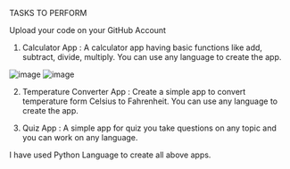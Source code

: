 TASKS TO PERFORM

Upload your code on your GitHub Account

1. Calculator App :
A calculator app having basic functions like add, subtract, divide, multiply. You can use any language to create the app.

![image](https://github.com/Cheshta300899/BharatIntern-Internship-Tasks/assets/85059628/ee6be5f3-72dc-4e59-ba15-1dc9b8c21263)
![image](https://github.com/Cheshta300899/BharatIntern-Internship-Tasks/assets/85059628/19d6bd11-c1c6-4ded-acef-7c5e0d0503a5)


2. Temperature Converter App :
Create a simple app to convert temperature form Celsius to Fahrenheit. You can use any language to create the app.

3. Quiz App :
A simple app for quiz you take questions on any topic and you can work on any language.

I have used Python Language to create all above apps.
